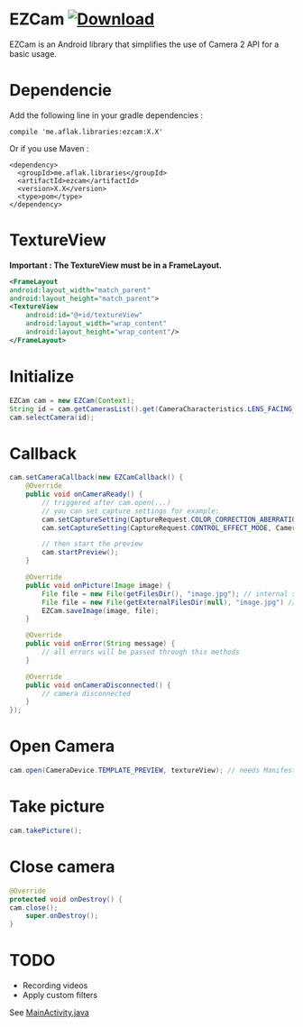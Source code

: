 # EZCam [ ![Download](https://api.bintray.com/packages/omaflak/maven/ezcam/images/download.svg) ](https://bintray.com/omaflak/maven/ezcam/_latestVersion)

EZCam is an Android library that simplifies the use of Camera 2 API for a basic usage.

# Dependencie

Add the following line in your gradle dependencies :

```
compile 'me.aflak.libraries:ezcam:X.X'
```

Or if you use Maven :

```
<dependency>
  <groupId>me.aflak.libraries</groupId>
  <artifactId>ezcam</artifactId>
  <version>X.X</version>
  <type>pom</type>
</dependency>
```

# TextureView

**Important : The TextureView must be in a FrameLayout.**

```xml
<FrameLayout
android:layout_width="match_parent"
android:layout_height="match_parent">
<TextureView
    android:id="@+id/textureView"
    android:layout_width="wrap_content"
    android:layout_height="wrap_content"/>
</FrameLayout>
```

# Initialize

```java
EZCam cam = new EZCam(Context);
String id = cam.getCamerasList().get(CameraCharacteristics.LENS_FACING_BACK); // should check if LENS_FACING_BACK exist before calling get()
cam.selectCamera(id);
```

# Callback

```java
cam.setCameraCallback(new EZCamCallback() {
	@Override
	public void onCameraReady() {
		// triggered after cam.open(...)
		// you can set capture settings for example:
		cam.setCaptureSetting(CaptureRequest.COLOR_CORRECTION_ABERRATION_MODE, CameraMetadata.COLOR_CORRECTION_ABERRATION_MODE_HIGH_QUALITY);
		cam.setCaptureSetting(CaptureRequest.CONTROL_EFFECT_MODE, CameraMetadata.CONTROL_EFFECT_MODE_NEGATIVE);

		// then start the preview
		cam.startPreview();
	}

	@Override
	public void onPicture(Image image) {
		File file = new File(getFilesDir(), "image.jpg"); // internal storage
		File file = new File(getExternalFilesDir(null), "image.jpg") // external storage, need permissions
		EZCam.saveImage(image, file);
	}

	@Override
	public void onError(String message) {
		// all errors will be passed through this methods
	}

	@Override
	public void onCameraDisconnected() {
		// camera disconnected
	}
});
```

# Open Camera

```java
cam.open(CameraDevice.TEMPLATE_PREVIEW, textureView); // needs Manifest.permission.CAMERA
```
	
# Take picture

```java
cam.takePicture();
```
	
# Close camera

```java
@Override
protected void onDestroy() {
cam.close();
	super.onDestroy();
}
```

# TODO

- Recording videos
- Apply custom filters

See [MainActivity.java](https://github.com/omaflak/Android-Camera2-Library/blob/master/app/src/main/java/me/aflak/libraries/MainActivity.java)
